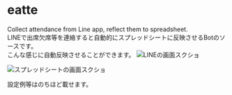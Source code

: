 # eatte
Collect attendance from Line app, reflect them to spreadsheet.  
LINEで出席欠席等を連絡すると自動的にスプレッドシートに反映させるBotのソースです。  
こんな感じに自動反映させることができます。
![LINEの画面スクショ](https://user-images.githubusercontent.com/22224201/77850797-cc8ba080-720f-11ea-93c1-1f1b82080882.png)

![スプレッドシートの画面スクショ](https://user-images.githubusercontent.com/22224201/77850839-2a1fed00-7210-11ea-969c-3aecb66b5634.png)

設定例等はのちほど載せます。
